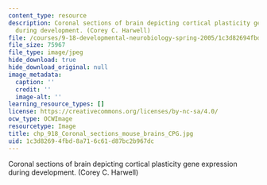 ```yaml
---
content_type: resource
description: Coronal sections of brain depicting cortical plasticity gene expression
  during development. (Corey C. Harwell)
file: /courses/9-18-developmental-neurobiology-spring-2005/1c3d82694fbd8a716c61d87bc2b967dc_chp_918_Coronal_sections_mouse_brains_CPG.jpg
file_size: 75967
file_type: image/jpeg
hide_download: true
hide_download_original: null
image_metadata:
  caption: ''
  credit: ''
  image-alt: ''
learning_resource_types: []
license: https://creativecommons.org/licenses/by-nc-sa/4.0/
ocw_type: OCWImage
resourcetype: Image
title: chp_918_Coronal_sections_mouse_brains_CPG.jpg
uid: 1c3d8269-4fbd-8a71-6c61-d87bc2b967dc
---
```

Coronal sections of brain depicting cortical plasticity gene expression during development. (Corey C. Harwell)